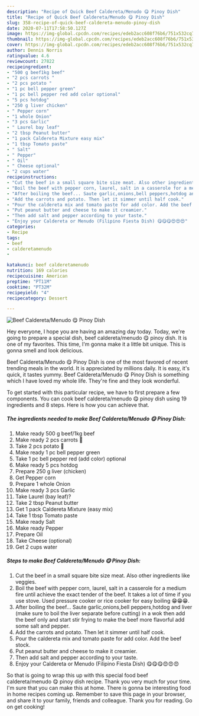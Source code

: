```yaml
---
description: "Recipe of Quick Beef Caldereta/Menudo 😋 Pinoy Dish"
title: "Recipe of Quick Beef Caldereta/Menudo 😋 Pinoy Dish"
slug: 358-recipe-of-quick-beef-caldereta-menudo-pinoy-dish
date: 2020-07-11T17:58:50.127Z
image: https://img-global.cpcdn.com/recipes/edeb2acc608f76b6/751x532cq70/beef-calderetamenudo-😋-pinoy-dish-recipe-main-photo.jpg
thumbnail: https://img-global.cpcdn.com/recipes/edeb2acc608f76b6/751x532cq70/beef-calderetamenudo-😋-pinoy-dish-recipe-main-photo.jpg
cover: https://img-global.cpcdn.com/recipes/edeb2acc608f76b6/751x532cq70/beef-calderetamenudo-😋-pinoy-dish-recipe-main-photo.jpg
author: Dennis Norris
ratingvalue: 4.6
reviewcount: 27822
recipeingredient:
- "500 g beef1kg beef"
- "2 pcs carrots "
- "2 pcs potato "
- "1 pc bell pepper green"
- "1 pc bell pepper red add color optional"
- "5 pcs hotdog"
- "250 g liver chicken"
- " Pepper corn"
- "1 whole Onion"
- "3 pcs Garlic"
- " Laurel bay leaf"
- "2 tbsp Peanut butter"
- "1 pack Caldereta Mixture easy mix"
- "1 tbsp Tomato paste"
- " Salt"
- " Pepper"
- " Oil"
- " Cheese optional"
- "2 cups water"
recipeinstructions:
- "Cut the beef in a small square bite size meat. Also other ingredients like veggies."
- "Boil the beef with pepper corn, laurel, salt in a casserole for a medium fire until achieve the exact tender of the beef. It takes a lot of time if you use stove. Used pressure cooker or rice cooker for easy boiling 😁😁😁."
- "After boiling the beef... Saute garlic,onions,bell peppers,hotdog and liver (make sure to boil the liver separate before cutting) in a wok then add the beef only and start stir frying to make the beef more flavorful add some salt and pepper."
- "Add the carrots and potato. Then let it simmer until half cook."
- "Pour the caldereta mix and tomato paste for add color. Add the beef stock."
- "Put peanut butter and cheese to make it creamier."
- "Then add salt and pepper according to your taste."
- "Enjoy your Caldereta or Menudo (Filipino Fiesta Dish) 😋😋😋😍😍😍"
categories:
- Recipe
tags:
- beef
- calderetamenudo
- 

katakunci: beef calderetamenudo  
nutrition: 169 calories
recipecuisine: American
preptime: "PT11M"
cooktime: "PT32M"
recipeyield: "4"
recipecategory: Dessert

---
```



![Beef Caldereta/Menudo 😋 Pinoy Dish](https://img-global.cpcdn.com/recipes/edeb2acc608f76b6/751x532cq70/beef-calderetamenudo-😋-pinoy-dish-recipe-main-photo.jpg)

Hey everyone, I hope you are having an amazing day today. Today, we're going to prepare a special dish, beef caldereta/menudo 😋 pinoy dish. It is one of my favorites. This time, I'm gonna make it a little bit unique. This is gonna smell and look delicious.

Beef Caldereta/Menudo 😋 Pinoy Dish is one of the most favored of recent trending meals in the world. It is appreciated by millions daily. It is easy, it's quick, it tastes yummy. Beef Caldereta/Menudo 😋 Pinoy Dish is something which I have loved my whole life. They're fine and they look wonderful.




To get started with this particular recipe, we have to first prepare a few components. You can cook beef caldereta/menudo 😋 pinoy dish using 19 ingredients and 8 steps. Here is how you can achieve that.

<!--inarticleads1-->

##### The ingredients needed to make Beef Caldereta/Menudo 😋 Pinoy Dish:

1. Make ready 500 g beef/1kg beef
1. Make ready 2 pcs carrots 🥕
1. Take 2 pcs potato 🥔
1. Make ready 1 pc bell pepper green
1. Take 1 pc bell pepper red (add color) optional
1. Make ready 5 pcs hotdog
1. Prepare 250 g liver (chicken)
1. Get  Pepper corn
1. Prepare 1 whole Onion
1. Make ready 3 pcs Garlic
1. Take  Laurel (bay leaf)?
1. Take 2 tbsp Peanut butter
1. Get 1 pack Caldereta Mixture (easy mix)
1. Take 1 tbsp Tomato paste
1. Make ready  Salt
1. Make ready  Pepper
1. Prepare  Oil
1. Take  Cheese (optional)
1. Get 2 cups water




<!--inarticleads2-->

##### Steps to make Beef Caldereta/Menudo 😋 Pinoy Dish:

1. Cut the beef in a small square bite size meat. Also other ingredients like veggies.
1. Boil the beef with pepper corn, laurel, salt in a casserole for a medium fire until achieve the exact tender of the beef. It takes a lot of time if you use stove. Used pressure cooker or rice cooker for easy boiling 😁😁😁.
1. After boiling the beef... Saute garlic,onions,bell peppers,hotdog and liver (make sure to boil the liver separate before cutting) in a wok then add the beef only and start stir frying to make the beef more flavorful add some salt and pepper.
1. Add the carrots and potato. Then let it simmer until half cook.
1. Pour the caldereta mix and tomato paste for add color. Add the beef stock.
1. Put peanut butter and cheese to make it creamier.
1. Then add salt and pepper according to your taste.
1. Enjoy your Caldereta or Menudo (Filipino Fiesta Dish) 😋😋😋😍😍😍




So that is going to wrap this up with this special food beef caldereta/menudo 😋 pinoy dish recipe. Thank you very much for your time. I'm sure that you can make this at home. There is gonna be interesting food in home recipes coming up. Remember to save this page in your browser, and share it to your family, friends and colleague. Thank you for reading. Go on get cooking!
